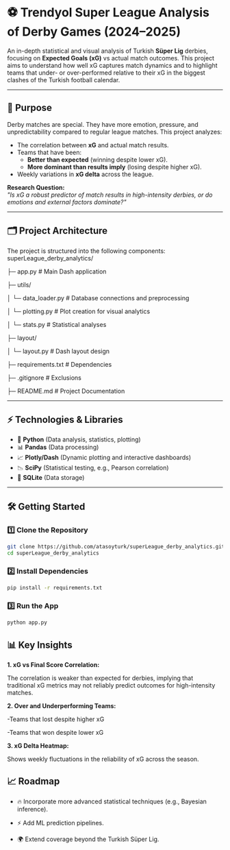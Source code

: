 # ⚽️  Trendyol Super League Analysis of Derby Games (2024–2025)

An in-depth statistical and visual analysis of Turkish **Süper Lig** derbies, focusing on **Expected Goals (xG)** vs actual match outcomes. This project aims to understand how well xG captures match dynamics and to highlight teams that under- or over-performed relative to their xG in the biggest clashes of the Turkish football calendar.

---

## 🎯 Purpose
Derby matches are special. They have more emotion, pressure, and unpredictability compared to regular league matches. This project analyzes:
- The correlation between **xG** and actual match results.
- Teams that have been:
    - **Better than expected** (winning despite lower xG).
    - **More dominant than results imply** (losing despite higher xG).
- Weekly variations in **xG delta** across the league.

**Research Question:**  
_"Is xG a robust predictor of match results in high-intensity derbies, or do emotions and external factors dominate?"_

---

## 🗂️ Project Architecture
The project is structured into the following components:
superLeague_derby_analytics/

├─ app.py  # Main Dash application

├─ utils/

│ └─ data_loader.py # Database connections and preprocessing

│ └─ plotting.py # Plot creation for visual analytics

│ └─ stats.py # Statistical analyses

├─ layout/

│ └─ layout.py # Dash layout design

├─ requirements.txt # Dependencies

├─ .gitignore # Exclusions

├─ README.md # Project Documentation

---


## ⚡️ Technologies & Libraries
- 🐍 **Python** (Data analysis, statistics, plotting)
- 📊 **Pandas** (Data processing)
- 📈 **Plotly/Dash** (Dynamic plotting and interactive dashboards)
- 📉 **SciPy** (Statistical testing, e.g., Pearson correlation)
- 💾 **SQLite** (Data storage)

---

## 🛠️ Getting Started

### 1️⃣ Clone the Repository
```bash
git clone https://github.com/atasoyturk/superLeague_derby_analytics.git
cd superLeague_derby_analytics
```


### 2️⃣ Install Dependencies
```bash
pip install -r requirements.txt
```


### 3️⃣ Run the App
```bash
python app.py
```

## 📊 Key Insights
**1. xG vs Final Score Correlation:**

The correlation is weaker than expected for derbies, implying that traditional xG metrics may not reliably predict outcomes for high-intensity matches.

**2. Over and Underperforming Teams:**

-Teams that lost despite higher xG

-Teams that won despite lower xG

**3. xG Delta Heatmap:**

Shows weekly fluctuations in the reliability of xG across the season.

## 📈 Roadmap

- 🔥 Incorporate more advanced statistical techniques (e.g., Bayesian inference).

- ⚡️ Add ML prediction pipelines.

- 🌍 Extend coverage beyond the Turkish Süper Lig.




